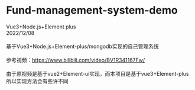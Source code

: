 # Fund-management-system-demo
Vue3+Node.js+Element plus
<br>
2022/12/08
<br>
<br>
基于Vue3+Node.js+Element-plus/mongodb实现的自己管理系统
<br>
<br>
参考视频：https://www.bilibili.com/video/BV1R341167Fw/
<br>
<br>
由于原视频是基于vue2+Element-ui实现，而本项目是基于vue3+Element-plus
<br>
所以实现方法会有些许不同

